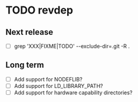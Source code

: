 TODO revdep
===========


Next release
------------
  - [ ] grep 'XXX\|FIXME\|TODO' --exclude-dir=.git  -R .


Long term
---------
  - [ ] Add support for NODEFLIB?
  - [ ] Add support for LD_LIBRARY_PATH?
  - [ ] Add support for hardware capability directories?
